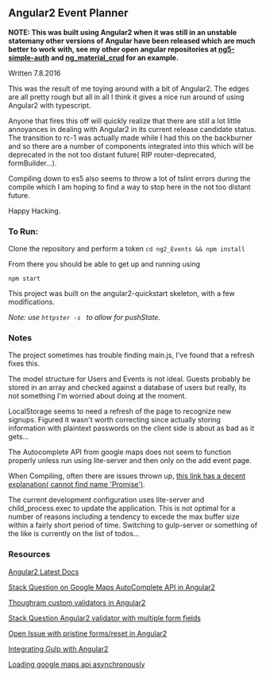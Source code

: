 ## Angular2 Event Planner

**NOTE: This was built using Angular2 when it was still in an unstable statemany other versions of Angular have been released which are much better to work with, see my other open angular repositories at [ng5-simple-auth](https://github.com/whiskeyromeo/ng5_simple_auth) and [ng_material_crud](https://github.com/whiskeyromeo/ng5_material_crud) for an example.**

Written 7.8.2016

This was the result of me toying around with a bit of Angular2. The edges are all pretty rough but all in all I think it gives a nice run around of using Angular2 with typescript. 

Anyone that fires this off will quickly realize that there are still a lot little annoyances in dealing with Angular2 in its current release candidate status. The transition to rc-1 was actually made while I had this on the backburner and so there are a number of components integrated into this which will be deprecated in the not too distant future( RIP router-deprecated, formBuilder...).

Compiling down to es5 also seems to throw a lot of tslint errors during the compile which I am hoping to find a way to stop here in the not too distant future.

Happy Hacking.


### To Run:

Clone the repository and perform a token
```cd ng2_Events && npm install```

From there you should be able to get up and running using 
```
npm start
```
This project was built on the angular2-quickstart skeleton, with a few modifications.

*Note: use ```httpster -s ``` to allow for pushState.*


### Notes

The project sometimes has trouble finding main.js, I've found that a refresh fixes this. 

The model structure for Users and Events is not ideal. Guests probably be stored in an array and checked against a database of users but really, its not something I'm worried about doing at the moment. 

LocalStorage seems to need a refresh of the page to recognize new signups. Figured it wasn't worth correcting since actually storing information with plaintext passwords on the client side is about as bad as it gets...

The Autocomplete API from google maps does not seem to function properly unless run using lite-server and then only on the add event page. 

When Compiling, often there are issues thrown up, [this link has a decent explanation( cannot find name 'Promise')](https://github.com/angular/angular/issues/7280).

The current development configuration uses lite-server and child_process.exec to update the application. This is not optimal for a number of reasons including a tendency to excede the max buffer size within a fairly short period of time. Switching to gulp-server or something of the like is currently on the list of todos...


### Resources

[Angular2 Latest Docs](https://angular.io/docs/ts/latest/)

[Stack Question on Google Maps AutoComplete API in Angular2](http://stackoverflow.com/questions/35881815/implementing-autocomplete-for-angular2#)

[Thoughram custom validators in Angular2](http://blog.thoughtram.io/angular/2016/03/14/custom-validators-in-angular-2.html)

[Stack Question Angular2 validator with multiple form fields](http://stackoverflow.com/questions/31788681/angular2-validator-which-relies-on-multiple-form-fields)

[Open Issue with pristine forms/reset in Angular2](https://github.com/angular/angular/issues/4933)

[Integrating Gulp with Angular2](http://blog.scottlogic.com/2015/12/24/creating-an-angular-2-build.html)

[Loading google maps api asynchronously](http://stackoverflow.com/questions/34931771/how-to-load-google-maps-api-asynchronously-in-angular2)

